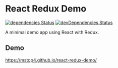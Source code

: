 # React Redux Demo

[![dependencies Status](https://david-dm.org/mstop4/video-puzzle/status.svg)](https://david-dm.org/mstop4/react-redux-demo)
[![devDependencies Status](https://david-dm.org/mstop4/video-puzzle/dev-status.svg)](https://david-dm.org/mstop4/react-redux-demo?type=dev)

A minimal demo app using React with Redux. 

## Demo
https://mstop4.github.io/react-redux-demo/
